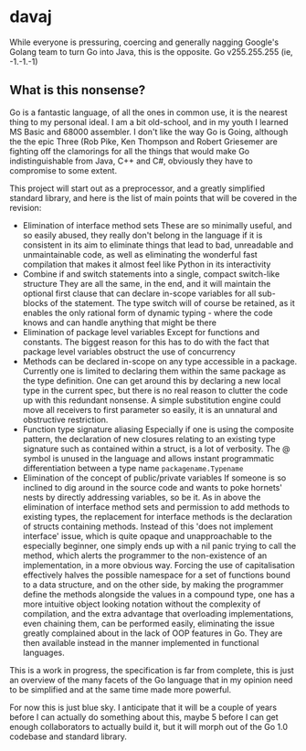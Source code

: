 # davaj

While everyone is pressuring, coercing and generally nagging Google's Golang team to turn Go into Java, this is the opposite. Go v255.255.255 (ie, -1.-1.-1)

## What is this nonsense?

Go is a fantastic language, of all the ones in common use, it is the nearest thing to my personal ideal. I am a bit old-school, and in my youth I learned MS Basic and 68000 assembler. I don't like the way Go is Going, although the the epic Three (Rob Pike, Ken Thompson and Robert Griesemer are fighting off the clamorings for all the things that would make Go indistinguishable from Java, C++ and C#, obviously they have to compromise to some extent.

This project will start out as a preprocessor, and a greatly simplified standard library, and here is the list of main points that will be covered in the revision:

- Elimination of interface method sets
    These are so minimally useful, and so easily abused, they really don't belong in the language if it is consistent in its aim to eliminate things that lead to bad, unreadable and unmaintainable code, as well as eliminating the wonderful fast compilation that makes it almost feel like Python in its interactivity
- Combine if and switch statements into a single, compact switch-like structure
    They are all the same, in the end, and it will maintain the optional first clause that can declare in-scope variables for all sub-blocks of the statement. The type switch will of course be retained, as it enables the only rational form of dynamic typing - where the code knows and can handle anything that might be there
- Elimination of package level variables
    Except for functions and constants. The biggest reason for this has to do with the fact that package level variables obstruct the use of concurrency
- Methods can be declared in-scope on any type accessible in a package. Currently one is limited to declaring them within the same package as the type definition. One can get around this by declaring a new local type in the current spec, but there is no real reason to clutter the code up with this redundant nonsense. A simple substitution engine could move all receivers to first parameter so easily, it is an unnatural and obstructive restriction.
- Function type signature aliasing
    Especially if one is using the composite pattern, the declaration of new closures relating to an existing type signature such as contained within a struct, is a lot of verbosity. The @ symbol is unused in the language and allows instant programmatic differentiation between a type name `packagename.Typename`
- Elimination of the concept of public/private variables
    If someone is so inclined to dig around in the source code and wants to poke hornets' nests by directly addressing variables, so be it. As in above the elimination of interface method sets and permission to add methods to existing types, the replacement for interface methods is the declaration of structs containing methods. Instead of this 'does not implement interface' issue, which is quite opaque and unapproachable to the especially beginner, one simply ends up with a nil panic trying to call the method, which alerts the programmer to the non-existence of an implementation, in a more obvious way. Forcing the use of capitalisation effectively halves the possible namespace for a set of functions bound to a data structure, and on the other side, by making the programmer define the methods alongside the values in a compound type, one has a more intuitive object looking notation without the complexity of compilation, and the extra advantage that overloading implementations, even chaining them, can be performed easily, eliminating the issue greatly complained about in the lack of OOP features in Go. They are then available instead in the manner implemented in functional languages.

This is a work in progress, the specification is far from complete, this is just an overview of the many facets of the Go language that in my opinion need to be simplified and at the same time made more powerful.

For now this is just blue sky. I anticipate that it will be a couple of years before I can actually do something about this, maybe 5 before I can get enough collaborators to actually build it, but it will morph out of the Go 1.0 codebase and standard library.
